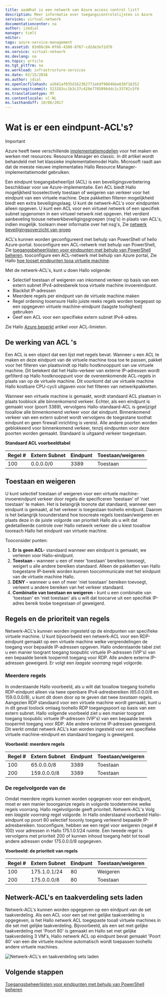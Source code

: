 ```yaml
---
title: aaaWhat is een netwerk van Azure access control list?
description: Meer informatie over toegangscontrolelijsten in Azure
services: virtual-network
documentationcenter: na
author: jimdial
manager: timlt
editor: 
tags: azure-service-management
ms.assetid: 83d66c84-8f6b-4388-8767-cd2de3e72d76
ms.service: virtual-network
ms.devlang: na
ms.topic: article
ms.tgt_pltfrm: na
ms.workload: infrastructure-services
ms.date: 03/15/2016
ms.author: jdial
ms.openlocfilehash: a2681af035d162362771e6df9864bbe838f16352
ms.sourcegitcommit: 523283cc1b3c37c428e77850964dc1c33742c5f0
ms.translationtype: MT
ms.contentlocale: nl-NL
ms.lasthandoff: 10/06/2017
---
```

# <a name="what-is-an-endpoint-access-control-list"></a>Wat is er een eindpunt-ACL's?

> [!IMPORTANT]
> Azure heeft twee verschillende [implementatiemodellen](../azure-resource-manager/resource-manager-deployment-model.md?toc=%2fazure%2fvirtual-network%2ftoc.json) voor het maken en werken met resources: Resource Manager en classic. In dit artikel wordt behandeld met het klassieke implementatiemodel Hallo. Microsoft raadt aan dat de meeste nieuwe implementaties Hallo Resource Manager-implementatiemodel gebruiken. 

Een eindpunt toegangsbeheerlijst (ACL) is een beveiligingsverbetering beschikbaar voor uw Azure-implementatie. Een ACL biedt Hallo mogelijkheid tooselectively toestaan of weigeren van verkeer voor het eindpunt van een virtuele machine. Deze pakketten filteren mogelijkheid biedt een extra beveiligingslaag. U kunt de netwerk-ACL's voor eindpunten alleen opgeven. U kunt een ACL voor een virtueel netwerk of een specifiek subnet opgenomen in een virtueel netwerk niet opgeven. Het verdient aanbeveling toouse netwerkbeveiligingsgroepen (nsg's) in plaats van ACL's, indien mogelijk. toolearn meer informatie over het nsg's, Zie [netwerk beveiligingsoverzicht van groep](virtual-networks-nsg.md)

ACL's kunnen worden geconfigureerd met behulp van PowerShell of hello Azure-portal. tooconfigure een ACL-netwerk met behulp van PowerShell, Zie [toegangsbeheerlijsten voor eindpunten met behulp van PowerShell beheren](virtual-networks-acl-powershell.md). tooconfigure een ACL-netwerk met behulp van Azure portal, Zie Hallo [hoe tooset eindpunten tooa virtuele machine](../virtual-machines/windows/classic/setup-endpoints.md?toc=%2fazure%2fvirtual-machines%2fwindows%2fclassic%2ftoc.json).

Met de netwerk-ACL's, kunt u doen Hallo volgende:

* Selectief toestaan of weigeren van inkomend verkeer op basis van een extern subnet IPv4-adresbereik tooa virtuele machine invoereindpunt.
* Blacklist IP-adressen
* Meerdere regels per eindpunt van de virtuele machine maken
* Regel ordening tooensure Hallo juiste reeks regels worden toegepast op een opgegeven virtuele machine-eindpunt (laagste toohighest) gebruiken
* Geef een ACL voor een specifieke extern subnet IPv4-adres.

Zie Hallo [Azure beperkt](../azure-subscription-service-limits.md?toc=%2fazure%2fvirtual-network%2ftoc.json#networking-limits) artikel voor ACL-limieten.

## <a name="how-acls-work"></a>De werking van ACL 's
Een ACL is een object dat een lijst met regels bevat. Wanneer u een ACL te maken en deze eindpunt van de virtuele machine tooa toe te passen, pakket voor het filteren van plaatsvindt op Hallo hostknooppunt van uw virtuele machine. Dit betekent dat het Hallo-verkeer van externe IP-adressen wordt gefilterd op Hallo hostknooppunt voor de overeenkomende ACL-regels in plaats van op de virtuele machine. Dit voorkomt dat uw virtuele machine Hallo kostbare CPU-cycli uitgaven voor het filteren van netwerkpakketten.

Wanneer een virtuele machine is gemaakt, wordt standaard ACL plaatsen in plaats tooblock alle binnenkomend verkeer. Echter, als een eindpunt is gemaakt voor (poort 3389), vervolgens Hallo-standaard-ACL is gewijzigd tooallow alle binnenkomend verkeer voor dat eindpunt. Binnenkomend verkeer van een extern subnet wordt vervolgens de toegestane toothat eindpunt en geen firewall inrichting is vereist. Alle andere poorten worden geblokkeerd voor binnenkomend verkeer, tenzij eindpunten voor deze poorten worden gemaakt. Standaard is uitgaand verkeer toegestaan.

**Standaard ACL voorbeeldtabel**

| **Regel #** | **Extern Subnet** | **Eindpunt** | **Toestaan/weigeren** |
| --- | --- | --- | --- |
| 100 |0.0.0.0/0 |3389 |Toestaan |

## <a name="permit-and-deny"></a>Toestaan en weigeren
U kunt selectief toestaan of weigeren voor een virtuele machine-invoereindpunt verkeer door regels die specificeren 'toestaan' of 'niet toestaan' te maken. Het is belangrijk toonote dat standaard, wanneer een eindpunt is gemaakt, al het verkeer is toegestaan toohello eindpunt. Daarom is het belangrijk toounderstand hoe toocreate regels toestaan/weigeren en plaats deze in de juiste volgorde van prioriteit Hallo als u wilt dat gedetailleerde controle over Hallo netwerk verkeer die u kiest tooallow tooreach Hallo het eindpunt van virtuele machine.

Tooconsider punten:

1. **Er is geen ACL-** standaard wanneer een eindpunt is gemaakt, we verlenen voor Hallo-eindpunt.
2. **Toestaan -** wanneer u een of meer 'toestaan' bereiken toevoegt, weigert u alle andere bereiken standaard. Alleen de pakketten van Hallo toegestane IP-bereik worden kunnen toocommunicate met het eindpunt van de virtuele machine Hallo.
3. **DENY -** wanneer u een of meer 'niet toestaan' bereiken toevoegt, verleent u andere bereiken van het verkeer standaard.
4. **Combinatie van toestaan en weigeren -** kunt u een combinatie van 'toestaan' en 'niet toestaan' als u wilt dat toocarve uit een specifiek IP-adres bereik toobe toegestaan of geweigerd.

## <a name="rules-and-rule-precedence"></a>Regels en de prioriteit van regels
Netwerk-ACL's kunnen worden ingesteld op de eindpunten van specifieke virtuele machine. U kunt bijvoorbeeld een netwerk-ACL voor een RDP-eindpunt gemaakt op een virtuele machine welke vergrendelingen de toegang voor bepaalde IP-adressen opgeven. Hallo onderstaande tabel ziet u een manier toogrant toegang toopublic virtuele IP-adressen (VIP's) van een bepaalde bereik toopermit toegang voor RDP. Alle andere externe IP-adressen geweigerd. Er volgt een *laagste voorrang* regel volgorde.

### <a name="multiple-rules"></a>Meerdere regels
In onderstaande Hallo voorbeeld, als u wilt dat tooallow toegang toohello RDP-eindpunt alleen via twee openbare IPv4-adresbereiken (65.0.0.0/8 en 159.0.0.0/8), u kunt dit doen door op te geven dat twee *toestaan* regels. Aangezien RDP standaard voor een virtuele machine wordt gemaakt, kunt u in dit geval toolock omlaag toohello RDP toegangspoort op basis van een extern subnet. Hallo volgende voorbeeld ziet u een manier toogrant toegang toopublic virtuele IP-adressen (VIP's) van een bepaalde bereik toopermit toegang voor RDP. Alle andere externe IP-adressen geweigerd. Dit werkt omdat netwerk ACL's kan worden ingesteld voor een specifieke virtuele machine-eindpunt en standaard toegang is geweigerd.

**Voorbeeld: meerdere regels**

| **Regel #** | **Extern Subnet** | **Eindpunt** | **Toestaan/weigeren** |
| --- | --- | --- | --- |
| 100 |65.0.0.0/8 |3389 |Toestaan |
| 200 |159.0.0.0/8 |3389 |Toestaan |

### <a name="rule-order"></a>De regelvolgorde van de
Omdat meerdere regels kunnen worden opgegeven voor een eindpunt, moet er een manier tooorganize regels in volgorde toodetermine welke regels voorrang. Hallo regelvolgorde geeft prioriteit. Netwerk-ACL's Volg een *laagste voorrang* regel volgorde. In Hallo onderstaand voorbeeld Hallo-eindpunt op poort 80 selectief tooonly toegang verleend bepaalde IP-adresbereiken. tooconfigure, hebben we een regel voor weigeren (regel \# 100) voor adressen in Hallo 175.1.0.1/24 ruimte. Een tweede regel is vervolgens met prioriteit 200 of kunnen inhoud toegang hebt tot tooall andere adressen onder 175.0.0.0/8 opgegeven.

**Voorbeeld: de prioriteit van regels**

| **Regel #** | **Extern Subnet** | **Eindpunt** | **Toestaan/weigeren** |
| --- | --- | --- | --- |
| 100 |175.1.0.1/24 |80 |Weigeren |
| 200 |175.0.0.0/8 |80 |Toestaan |

## <a name="network-acls-and-load-balanced-sets"></a>Netwerk-ACL's en taakverdeling sets laden
Netwerk-ACL's kunnen worden opgegeven op een eindpunt van de set taakverdeling. Als een ACL voor een set met gelijke taakverdeling is opgegeven, is het Hallo netwerk ACL toegepaste tooall virtuele machines in die set met gelijke taakverdeling. Bijvoorbeeld, als een set met gelijke taakverdeling met 'Poort 80' is gemaakt en Hallo set met gelijke taakverdeling 3 VM's, Hallo netwerk ACL op eindpunt bevat gemaakt 'Poort 80' van een die virtuele machine automatisch wordt toepassen toohello andere virtuele machines.

![Netwerk-ACL's en taakverdeling sets laden](./media/virtual-networks-acl/IC674733.png)

## <a name="next-steps"></a>Volgende stappen
[Toegangsbeheerlijsten voor eindpunten met behulp van PowerShell beheren](virtual-networks-acl-powershell.md)

